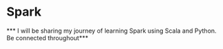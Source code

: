 # Spark

*** I will be sharing my journey of learning Spark using Scala and Python. Be connected throughout***


 